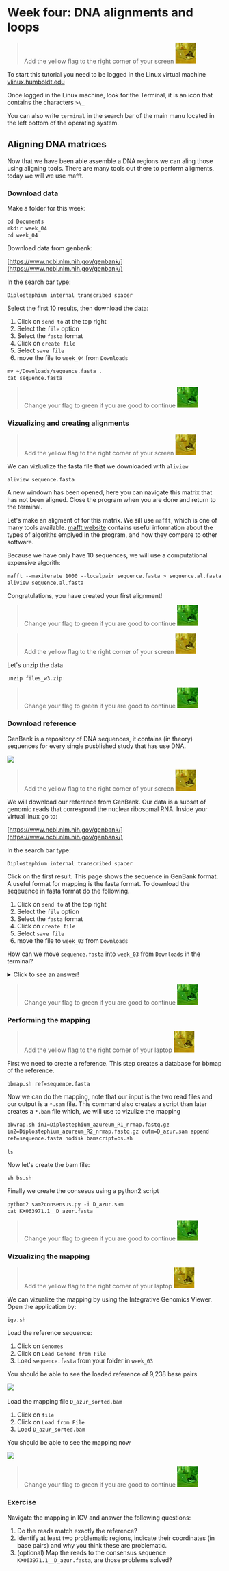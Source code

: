 # Week four: DNA alignments and loops

> Add the yellow flag to the right corner of your screen ![](img/yellow.jpeg)

To start this tutorial you need to be logged in the Linux virtual machine
[vlinux.humboldt.edu](https://vlinux.humboldt.edu/)

Once logged in the Linux machine, look for the Terminal, it is an icon that contains the characters `>\_`

You can also write `terminal` in the search bar of the main manu located in the left bottom of the operating system.

## Aligning DNA matrices

Now that we have been able assemble a DNA regions we can aling those using aligning tools. There are many tools out there to perform aligments, today we will we use mafft.

### Download data

Make a folder for this week:

```
cd Documents
mkdir week_04
cd week_04
```

Download data from genbank:

[https://www.ncbi.nlm.nih.gov/genbank/](https://www.ncbi.nlm.nih.gov/genbank/)

In the search bar type:

```
Diplostephium internal transcribed spacer
```

Select the first 10 results, then download the data:

1. Click on `send to` at the top right
2. Select the `file` option
3. Select the `fasta` format
4. Click on `create file`
5. Select `save file`
6. move the file to `week_04` from `Downloads`

```
mv ~/Downloads/sequence.fasta .
cat sequence.fasta
```

> Change your flag to green if you are good to continue ![](img/green.jpeg)

### Vizualizing and creating alignments

> Add the yellow flag to the right corner of your screen ![](img/yellow.jpeg)

We can vizlualize the fasta file that we downloaded with `aliview`

```
aliview sequence.fasta 
```

A new windown has been opened, here you can navigate this matrix that has not been aligned. Close the program when you are done and return to the terminal.

Let's make an aligment of for this matrix. We sill use `mafft`, which is one of many tools available. [mafft website](https://mafft.cbrc.jp/alignment/software/algorithms/algorithms.html) contains useful information about the types of algoriths emplyed in the program, and how they compare to other software.

Because we have only have 10 sequences, we will use a computational expensive algorith:

```
mafft --maxiterate 1000 --localpair sequence.fasta > sequence.al.fasta 
aliview sequence.al.fasta
```

Congratulations, you have created your first alignment!

> Change your flag to green if you are good to continue ![](img/green.jpeg)





> Add the yellow flag to the right corner of your screen ![](img/yellow.jpeg)






Let's unzip the data 

```
unzip files_w3.zip
```

> Change your flag to green if you are good to continue ![](img/green.jpeg)

### Download reference

GenBank is a repository of DNA sequences, it contains (in theory) sequences for every single pusblished study that has use DNA.

![](img/gb.png)

> Add the yellow flag to the right corner of your screen ![](img/yellow.jpeg)

We will download our reference from GenBank. Our data is a subset of genomic reads that correspond the nuclear ribosomal RNA. Inside your virtual linux go to:

[https://www.ncbi.nlm.nih.gov/genbank/](https://www.ncbi.nlm.nih.gov/genbank/)


In the search bar type:

```
Diplostephium internal transcribed spacer
```

Click on the first result. This page shows the sequence in GenBank format. A useful format for mapping is the fasta format. To download the seqeuence in fasta format do the following.

1. Click on `send to` at the top right
2. Select the `file` option
3. Select the `fasta` format
4. Click on `create file`
5. Select `save file`
6. move the file to `week_03` from `Downloads`


How can we move `sequence.fasta` into `week_03` from `Downloads` in the terminal?

<details>
  <summary>Click to see an answer!</summary>
  
In the terminal, while located in `week_03` you can type:

```
mv ~/Downloads/sequence.fasta .
```

</details>

> Change your flag to green if you are good to continue ![](img/green.jpeg)

### Performing the mapping

> Add the yellow flag to the right corner of your laptop ![](img/yellow.jpeg)


First we need to create a reference. This step creates a database for bbmap of the reference.

```
bbmap.sh ref=sequence.fasta
```

Now we can do the mapping, note that our input is the two read files and our output is a `*.sam` file. This command also creates a script than later creates a `*.bam` file which, we will use to vizulize the mapping

```
bbwrap.sh in1=Diplostephium_azureum_R1_nrmap.fastq.gz in2=Diplostephium_azureum_R2_nrmap.fastq.gz outm=D_azur.sam append ref=sequence.fasta nodisk bamscript=bs.sh

ls 
```

Now let's create the bam file:

```
sh bs.sh
```

Finally we create the consesus using a python2 script

```
python2 sam2consensus.py -i D_azur.sam
cat KX063971.1__D_azur.fasta
```

> Change your flag to green if you are good to continue ![](img/green.jpeg)


### Vizualizing the mapping

> Add the yellow flag to the right corner of your laptop ![](img/yellow.jpeg)


We can vizualize the mapping by using the Integrative Genomics Viewer. Open the application by:

```
igv.sh
```

Load the reference sequence:

1. Click on `Genomes`
2. Click on `Load Genome from File`
3. Load `sequence.fasta` from your folder in `week_03`

You should be able to see the loaded reference of 9,238 base pairs

![](img/igv1.png)

Load the mapping file `D_azur_sorted.bam`

1. Click on `file`
2. Click on `Load from File`
3. Load `D_azur_sorted.bam`

You should be able to see the mapping now

![](img/igv2.png)

> Change your flag to green if you are good to continue ![](img/green.jpeg)


### Exercise

Navigate the mapping in IGV and answer the following questions:

1. Do the reads match exactly the reference?
2. Identify at least two problematic regions, indicate their coordinates (in base pairs) and why you think these are problematic.
3. (optional) Map the reads to the consensus sequence `KX063971.1__D_azur.fasta`, are those problems solved?

